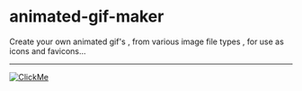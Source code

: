 # animated-gif-maker
Create your own animated gif's , from various image file types , for use as icons and favicons...
********************************************************************************************************************************************************************************

[![ClickMe](https://psicodata.io/CDN/img/animated.gif)](https://psicodata.io/wordpress/)
